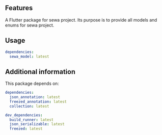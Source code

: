 <!-- 
This README describes the package. If you publish this package to pub.dev,
this README's contents appear on the landing page for your package.

For information about how to write a good package README, see the guide for
[writing package pages](https://dart.dev/guides/libraries/writing-package-pages). 

For general information about developing packages, see the Dart guide for
[creating packages](https://dart.dev/guides/libraries/create-library-packages)
and the Flutter guide for
[developing packages and plugins](https://flutter.dev/developing-packages). 
-->

## Features

A Flutter package for sewa project. Its purpose is to provide all models and enums for sewa project.

## Usage

```pubspec.yaml
dependencies: 
  sewa_model: latest
```

## Additional information

This package depends on:
```pubspec.yaml
dependencies: 
  json_annotation: latest
  freezed_annotation: latest
  collection: latest

dev_dependencies:
  build_runner: latest
  json_serializable: latest
  freezed: latest
```